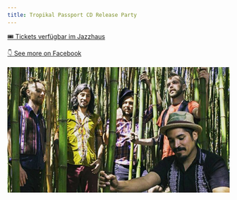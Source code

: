 ```yaml
---
title: Tropikal Passport CD Release Party
---
```


<a href="https://jazzhaus.reservix.de/tickets-el-flecha-negra-tropikal-passport-in-freiburg-im-breisgau-jazzhaus-freiburg-am-20-1-2018/e1055705">🎟 Tickets verfügbar im Jazzhaus</a>

<a href="https://www.facebook.com/events/100442533959633/">
👇 See more on Facebook<br><br>
<img src="/img/news/flecha-bambus.jpg" alt="Flecha im bambus">
</a>
